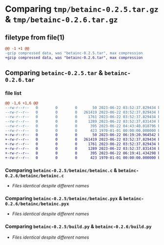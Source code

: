# Comparing `tmp/betainc-0.2.5.tar.gz` & `tmp/betainc-0.2.6.tar.gz`

## filetype from file(1)

```diff
@@ -1 +1 @@
-gzip compressed data, was "betainc-0.2.5.tar", max compression
+gzip compressed data, was "betainc-0.2.6.tar", max compression
```

## Comparing `betainc-0.2.5.tar` & `betainc-0.2.6.tar`

### file list

```diff
@@ -1,6 +1,6 @@
--rw-r--r--   0        0        0       50 2023-06-22 03:52:37.829434 betainc-0.2.5/betainc/__init__.py
--rw-r--r--   0        0        0   261419 2023-06-22 03:52:37.829434 betainc-0.2.5/betainc/betainc.c
--rw-r--r--   0        0        0     1761 2023-06-22 03:52:37.829434 betainc-0.2.5/betainc/betainc.pyx
--rw-r--r--   0        0        0     1289 2023-06-22 03:52:37.831434 betainc-0.2.5/build.py
--rw-r--r--   0        0        0      395 2023-06-22 04:43:40.018796 betainc-0.2.5/pyproject.toml
--rw-r--r--   0        0        0      423 1970-01-01 00:00:00.000000 betainc-0.2.5/PKG-INFO
+-rw-r--r--   0        0        0       50 2023-06-22 06:19:20.964542 betainc-0.2.6/betainc/__init__.py
+-rw-r--r--   0        0        0   261419 2023-06-22 03:52:37.829434 betainc-0.2.6/betainc/betainc.c
+-rw-r--r--   0        0        0     1761 2023-06-22 03:52:37.829434 betainc-0.2.6/betainc/betainc.pyx
+-rw-r--r--   0        0        0     1289 2023-06-22 03:52:37.831434 betainc-0.2.6/build.py
+-rw-r--r--   0        0        0      395 2023-06-22 06:19:41.434298 betainc-0.2.6/pyproject.toml
+-rw-r--r--   0        0        0      423 1970-01-01 00:00:00.000000 betainc-0.2.6/PKG-INFO
```

### Comparing `betainc-0.2.5/betainc/betainc.c` & `betainc-0.2.6/betainc/betainc.c`

 * *Files identical despite different names*

### Comparing `betainc-0.2.5/betainc/betainc.pyx` & `betainc-0.2.6/betainc/betainc.pyx`

 * *Files identical despite different names*

### Comparing `betainc-0.2.5/build.py` & `betainc-0.2.6/build.py`

 * *Files identical despite different names*

